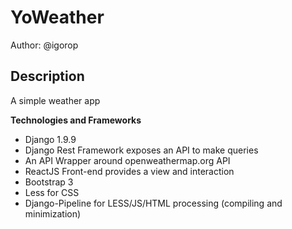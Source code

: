 YoWeather
==============

Author: @igorop

Description
--------------

A simple weather app

**Technologies and Frameworks**

- Django 1.9.9
- Django Rest Framework exposes an API to make queries
- An API Wrapper around openweathermap.org API
- ReactJS Front-end provides a view and interaction
- Bootstrap 3
- Less for CSS
- Django-Pipeline for LESS/JS/HTML processing (compiling and minimization)